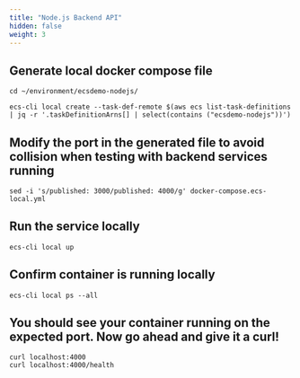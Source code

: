 ```yaml
---
title: "Node.js Backend API"
hidden: false
weight: 3
---
```


## Generate local docker compose file

```
cd ~/environment/ecsdemo-nodejs/
```
```
ecs-cli local create --task-def-remote $(aws ecs list-task-definitions | jq -r '.taskDefinitionArns[] | select(contains ("ecsdemo-nodejs"))')
```

## Modify the port in the generated file to avoid collision when testing with backend services running

```
sed -i 's/published: 3000/published: 4000/g' docker-compose.ecs-local.yml
```

## Run the service locally

```
ecs-cli local up
```

## Confirm container is running locally

```
ecs-cli local ps --all
```

## You should see your container running on the expected port. Now go ahead and give it a curl!

```
curl localhost:4000
curl localhost:4000/health
```

